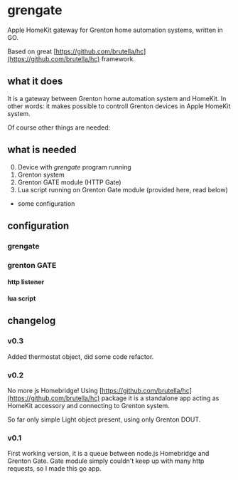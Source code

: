 # grengate

Apple HomeKit gateway for Grenton home automation systems, written in GO.

Based on great [https://github.com/brutella/hc](https://github.com/brutella/hc) framework.


## what it does

It is a gateway between Grenton home automation system and HomeKit.
In other words: it makes possible to controll Grenton devices in Apple HomeKit system.

Of course other things are needed:

## what is needed

0. Device with *grengate* program running
1. Grenton system
2. Grenton GATE module (HTTP Gate)
3. Lua script running on Grenton Gate module (provided here, read below)

+ some configuration

## configuration

### grengate

### grenton GATE

#### http listener

#### lua script


## changelog

### v0.3

Added thermostat object, did some code refactor.

### v0.2

No more js Homebridge! Using [https://github.com/brutella/hc](https://github.com/brutella/hc) package it is a standalone app acting as HomeKit accessory and connecting to Grenton system.

So far only simple Light object present, using only Grenton DOUT.

### v0.1

First working version, it is a queue between node.js Homebridge and Grenton Gate.
Gate module simply couldn't keep up with many http requests, so I made this go app.